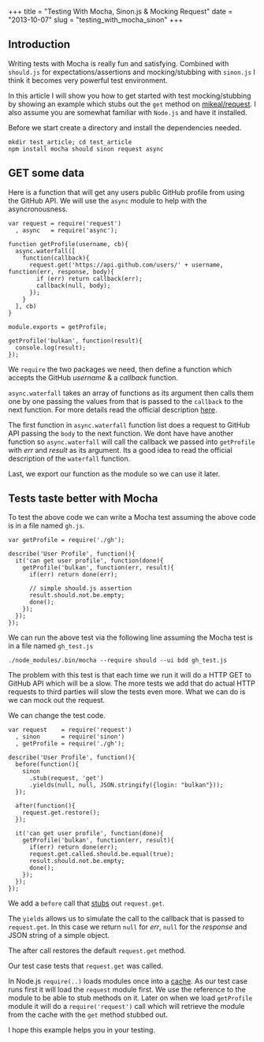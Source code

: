 +++
title = "Testing With Mocha, Sinon.js & Mocking Request"
date = "2013-10-07"
slug = "testing_with_mocha_sinon"
+++


Introduction
------------

Writing tests with Mocha is really fun and satisfying. Combined with `should.js` for expectations/assertions and mocking/stubbing with `sinon.js` I think it becomes very powerful test environment.

In this article I will show you how to get started with test mocking/stubbing by showing an example which stubs out the `get` method on [mikeal/request](https://github.com/mikeal/request). I also
assume you are somewhat familiar with `Node.js` and have it installed.

Before we start create a directory and install the dependencies needed.

    mkdir test_article; cd test_article
    npm install mocha should sinon request async


GET some data
-------------


Here is a function that will get any users public GitHub profile from using the GitHub API. We will use the `async` module to help with the asyncronousness.


```
var request = require('request')
  , async   = require('async');

function getProfile(username, cb){
  async.waterfall([
    function(callback){
      request.get('https://api.github.com/users/' + username, function(err, response, body){
        if (err) return callback(err);
        callback(null, body);
      });
    }
  ], cb)
}

module.exports = getProfile;

getProfile('bulkan', function(result){
  console.log(result);
});
```

We `require` the two packages we need, then define a function which accepts the GitHub _username_ & a _callback_ function.

`async.waterfall` takes an array of functions as its argument then calls them one by one passing the values from that is passed to the `callback` to the next function. For more details read the official description [here](https://github.com/caolan/async#waterfall).

The first function in `async.waterfall` function list does a request to GitHub API passing the `body` to the next function. We dont have have another function so `async.waterfall` will call the callback we passed into
`getProfile` with _err_ and _result_ as its argument. Its a good idea to read the official description of the `waterfall` function.

Last, we export our function as the module so we can use it later.

Tests taste better with Mocha
-----------------------------

To test the above code we can write a Mocha test assuming the above code is in a file named `gh.js`.


```
var getProfile = require('./gh');

describe('User Profile', function(){
  it('can get user profile', function(done){
    getProfile('bulkan', function(err, result){
      if(err) return done(err);

      // simple should.js assertion
      result.should.not.be.empty;
      done();
    });
  });
});
```

We can run the above test via the following line assuming the Mocha test is in a file named `gh_test.js`

`./node_modules/.bin/mocha --require should --ui bdd gh_test.js`

The problem with this test is that each time we run it will do a HTTP GET to GitHub API which will be a slow. The more tests we add that do actual
HTTP requests to third parties will slow the tests even more.  What we can do is we can mock out the request.  


We can change the test code.


```
var request    = require('request')
  , sinon      = require('sinon')
  , getProfile = require('./gh');

describe('User Profile', function(){
  before(function(){
    sinon
      .stub(request, 'get')
      .yields(null, null, JSON.stringify({login: "bulkan"}));
  });

  after(function(){
    request.get.restore();
  });

  it('can get user profile', function(done){
    getProfile('bulkan', function(err, result){
      if(err) return done(err);
      request.get.called.should.be.equal(true);
      result.should.not.be.empty;
      done();
    });
  });
});
```

We add a `before` call that [stubs](https://sinonjs.org/docs/#stubs) out `request.get`.

The `yields` allows us to simulate the call to the callback that is passed to `request.get`. In this case
we return `null` for _err_, `null` for the _response_ and JSON string of a simple object.

The after call restores the default `request.get` method.

Our test case tests that `request.get` was called.

In Node.js `require(..)` loads modules once into a [cache](https://nodejs.org/api/modules.html#modules_caching). As our test case runs first it will load the `request` module first. We use the
reference to the module to be able to stub methods on it. Later on when we load `getProfile` module it will do a `require('request')` call which will retrieve the module from the cache with
the `get` method stubbed out.

I hope this example helps you in your testing.
